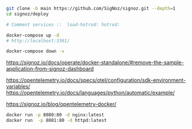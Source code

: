 

```sh
git clone -b main https://github.com/SigNoz/signoz.git --depth=1
cd signoz/deploy

# Comment services ::  load-hotrod: hotrod:

docker-compose up -d
# http://localhost:3301/

docker-compose down -v

```

https://signoz.io/docs/operate/docker-standalone/#remove-the-sample-application-from-signoz-dashboard

https://opentelemetry.io/docs/specs/otel/configuration/sdk-environment-variables/
https://opentelemetry.io/docs/languages/python/automatic/example/


https://signoz.io/blog/opentelemetry-docker/
```sh
docker run -p 8080:80 -d nginx:latest
docker run  -p 8081:80 -d httpd:latest

```